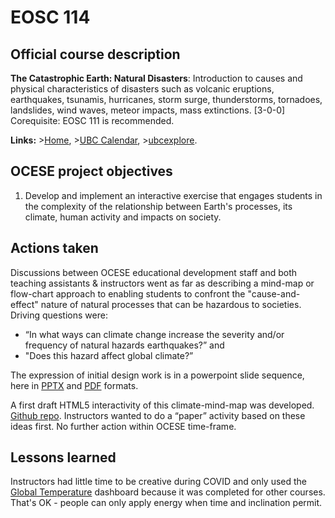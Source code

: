 # EOSC 114

## Official course description

**The Catastrophic Earth: Natural Disasters**: Introduction to causes and physical characteristics of disasters such as volcanic eruptions, earthquakes, tsunamis, hurricanes, storm surge, thunderstorms, tornadoes, landslides, wind waves, meteor impacts, mass extinctions. [3-0-0] Corequisite: EOSC 111 is recommended.

**Links:**
\>[Home](https://www.eoas.ubc.ca/academics/courses/eosc114),
\>[UBC Calendar](https://courses.students.ubc.ca/cs/courseschedule?pname=subjarea&tname=subj-course&dept=EOSC&course=114),
\>[ubcexplore](https://ubcexplorer.io/course/EOSC/114).

## OCESE project objectives

1. Develop and implement an interactive exercise that engages students in the complexity of the relationship between Earth's processes, its climate, human activity and impacts on society.

## Actions taken

Discussions between OCESE educational development staff and both teaching assistants & instructors went as far as describing a mind-map or flow-chart approach to enabling students to confront the "cause-and-effect" nature of natural processes that can be hazardous to societies. Driving questions were:

* “In what ways can climate change increase the severity and/or frequency of natural hazards earthquakes?” and
* "Does this hazard affect global climate?”

The expression of initial design work is in a powerpoint slide sequence, here in <a href="files/114-activity3-FJ-210823.pptx">PPTX</a> and <a href="files/114-activity3-FJ-210823.pdf">PDF</a> formats.

A first draft HTML5 interactivity of this climate-mind-map was developed. [Github repo](https://github.com/jamiebyer/climate-mind-map). Instructors wanted to do a “paper” activity based on these ideas first. No further action within OCESE time-frame. 

## Lessons learned

Instructors had little time to be creative during COVID and only used the [Global Temperature](dashboards.md) dashboard because it was completed for other courses. That's OK - people can only apply energy when time and inclination permit. 